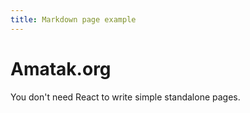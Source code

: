 ```yaml
---
title: Markdown page example
---
```


# Amatak.org

You don't need React to write simple standalone pages.
